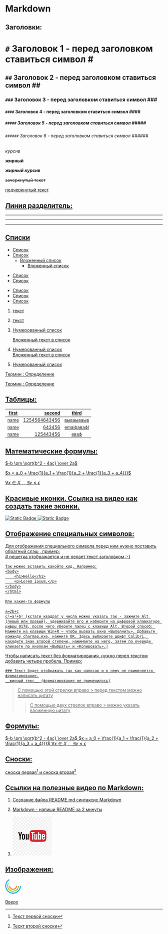 <a id="title"></a>
# Markdown
## Заголовки:
# `#` Заголовок 1 - перед заголовком ставиться символ # <br>
## `##` Заголовок 2 - перед заголовком ставиться символ ## <br>
### `###` Заголовок 3 - перед заголовком ставиться символ ### <br>
#### `####` Заголовок 4 - перед заголовком ставиться символ #### <br>
##### `#####` Заголовок 5 - перед заголовком ставиться символ ##### <br>
###### `######` Заголовок 6 - перед заголовком ставиться символ ###### <br/>
 
_курсив_

__жирный__

___жирный курсив___

~~зачеркнутый текст~~

<u>подчеркнутый текст<u/>

## Линия разделитель:

___

***

---

## Cписки


- Список
- Список
   * Вложенный список
      - Вложенный список
+ Список
+ Список

* Список
* Список
* Список

1. текст

2. текст

1. Нумерованный список

   Вложенный текст в список
2. Нумерованный список <br>
   Вложенный текст в список
3. Нумерованный список


Термин
: Определение

Термин
: Определение  


## Таблицы:

first | second | third
--- | ---: | :----:
name | 1254564643456 | вываываыв
name | 643456 | emaiфавафl
name | 125443456 | eваф


## Математические формулы:

$-b \pm \sqrt{b^2 - 4ac} \over 2a$

$x = a_0 + \frac{1}{a_1 + \frac{1}{a_2 + \frac{1}{a_3 + a_4}}}$

$\forall x \in X, \quad \exists y \leq \epsilon$


## Красивые иконки. [Ссылка](https://www.youtube.com/watch?v=KXzb5Wez5KQ) на видео как создать такие эконки.
![Static Badge](https://img.shields.io/badge/HTML-grey?logo=html5)
![Static Badge](https://img.shields.io/badge/HTML-grey?style=for-the-badge&logo=html5)


## Отображение специальных символов:
Для отображения специального символа перед ним нужно поставить обратный слэш \, пример:<br>
\# решетка отображается и не делает текст заголовком :-)

```
Так можно вставить какойто код. Например:
<body>
    <h1>Hello</h1>
    <p>Lorem ipsum.</p>
</body>
</html>

Или какие-то формулы

a=2b+c
c²=a²+b² (кстати квадрат у числа можно указать так - зажмите Alt (левый или правый), удерживайте его и наберите на цифровой клавиатуре цифры 0178, после чего уберите палец с клавиши Alt. Второй способ: Нажмите на клавиши Win+R — чтобы вызвать окно «Выполнить». Добавьте команду charmap.exe, нажмите ОК. Здесь выбираете шрифт Calibri, находите знак второй степени, нажимаете на него, затем по очереди кликаете по кнопкам «Выбрать» и «Копировать».)

```

Чтобы написать текст без форматирования, нужно перед текстом добавить четыре пробела. Пример:

    ### Текст будет отображать так как написан и к нему не применяется форматирование.
    __жирный текс__ (форматирование не применилось)

> С помощью этой стрелки вправо > перед текстом можно написать цитату
>>  С помощью двух стрелок вправо > можно указать вложенную цитату


## Формулы:

$-b \pm \sqrt{b^2 - 4ac} \over 2a$
$x = a_0 + \frac{1}{a_1 + \frac{1}{a_2 + \frac{1}{a_3 + a_4}}}$
$\forall x \in X, \quad \exists y \leq \epsilon$

## Сноски:

сноска первая[^1] и сноска вторая[^2]

[^1]:Текст первой сноски

[^2]:Тескт второй сноски



## Ссылки на полезные видео по Markdown:
1. [Создание файла README.md синтаксис Markdown](https://www.youtube.com/watch?v=syrGPPekLHQ&list=PLuY6eeDuleIOMB2R_Kky05ZfiAx2_pbAH&index=18)

2. [Markdown - напиши README за 2 минуты](https://www.youtube.com/watch?v=FFBTGdEMrQ4&t=548s)

3. [![логотип Youtube](img/youtube.png)](https://www.youtube.com/)

## Изображения:
![Изображение логотипа](img/logo.png)

[Вверх](#title)